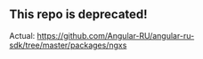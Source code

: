 ## This repo is deprecated!

Actual: 
https://github.com/Angular-RU/angular-ru-sdk/tree/master/packages/ngxs
